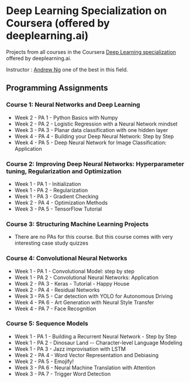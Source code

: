 # Deep Learning Specialization on Coursera (offered by deeplearning.ai)

Projects from all courses in the Coursera [Deep Learning specialization](https://www.coursera.org/specializations/deep-learning) offered by deeplearning.ai.

Instructor : [Andrew Ng](https://www.andrewng.org/) one of the best in this field.


## Programming Assignments 


### Course 1: Neural Networks and Deep Learning

* Week 2 - PA 1 - Python Basics with Numpy
* Week 2 - PA 2 - Logistic Regression with a Neural Network mindset
* Week 3 - PA 3 - Planar data classification with one hidden layer
* Week 4 - PA 4 - Building your Deep Neural Network: Step by Step
* Week 4 - PA 5 - Deep Neural Network for Image Classification: Application

### Course 2: Improving Deep Neural Networks: Hyperparameter tuning, Regularization and Optimization

* Week 1 - PA 1 - Initialization
* Week 1 - PA 2 - Regularization
* Week 1 - PA 3 - Gradient Checking
* Week 2 - PA 4 - Optimization Methods
* Week 3 - PA 5 - TensorFlow Tutorial

### Course 3: Structuring Machine Learning Projects

* There are no PAs for this course. But this course comes with very interesting case study quizzes

### Course 4: Convolutional Neural Networks

* Week 1 - PA 1 - Convolutional Model: step by step
* Week 1 - PA 2 - Convolutional Neural Networks: Application
* Week 2 - PA 3 - Keras - Tutorial - Happy House
* Week 2 - PA 4 - Residual Networks
* Week 3 - PA 5 - Car detection with YOLO for Autonomous Driving
* Week 4 - PA 6 - Art Generation with Neural Style Transfer
* Week 4 - PA 7 - Face Recognition

### Course 5: Sequence Models

* Week 1 - PA 1 - Building a Recurrent Neural Network - Step by Step
* Week 1 - PA 2 - Dinosaur Land -- Character-level Language Modeling
* Week 1 - PA 3 - Jazz improvisation with LSTM
* Week 2 - PA 4 - Word Vector Representation and Debiasing
* Week 2 - PA 5 - Emojify!
* Week 3 - PA 6 - Neural Machine Translation with Attention
* Week 3 - PA 7 - Trigger Word Detection

